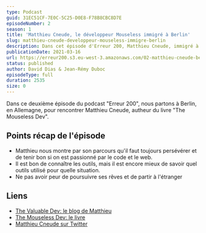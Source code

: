 ```yaml
---
type: Podcast
guid: 31EC51CF-7E0C-5C25-D0E8-F78B8CBC8D7E
episodeNumber: 2
season: 1
title: 'Matthieu Cneude, le développeur Mouseless immigré à Berlin'
slug: matthieu-cneude-developpeur-mouseless-immigre-berlin
description: Dans cet épisode d'Erreur 200, Matthieu Cneude, immigré à Berlin et auteur du livre "The Mouseless Dev" nous invite à découvrir son parcours de développeur avec ses défis et ses réussites.
publicationDate: 2021-03-16
url: https://erreur200.s3.eu-west-3.amazonaws.com/02-matthieu-cneude-berlin.mp3
status: published
author: David Dias & Jean-Rémy Duboc
episodeType: full
duration: 2535
size: 0
---
```


Dans ce deuxième épisode du podcast "Erreur 200", nous partons à Berlin, en Allemagne, pour rencontrer Matthieu Cneude, autheur du livre "The Mouseless Dev".

## Points récap de l'épisode

- Matthieu nous montre par son parcours qu'il faut toujours persévérer et de tenir bon si on est passionné par le code et le web.
- Il est bon de connaître les outils, mais il est encore mieux de savoir quel outils utilisé pour quelle situation.
- Ne pas avoir peur de poursuivre ses rêves et de partir à l'étranger

## Liens

- [The Valuable Dev: le blog de Matthieu](https://thevaluable.dev/)
- [The Mouseless Dev: le livre](https://themouseless.dev/)
- [Matthieu Cneude sur Twitter](https://twitter.com/Cneude_Matthieu)
